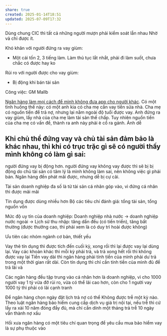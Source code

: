 ```yaml
---
share: true
created: 2025-01-14T18:51
updated: 2025-07-09T17:32
---
```


Dùng chung CIC thì tất cả những người mượn phải kiểm soát lẫn nhau
Nhờ vả chỉ được ít. 

Khó khăn với người đứng ra vay giùm:
- Một cái tốn 2, 3 tiếng làm. Làm thủ tục lắt nhắt, phải đi làm suốt, chưa chắc có được hay ko

Rủi ro với người được cho vay giùm:
- Bị động khi bán tài sản

Công việc: GM Mallb

[Ngân hàng làm mọi cách để mình không đưa app cho người khác](./Ng%C3%A2n%20h%C3%A0ng%20l%C3%A0m%20m%E1%BB%8Di%20c%C3%A1ch%20%C4%91%E1%BB%83%20m%C3%ACnh%20kh%C3%B4ng%20%C4%91%C6%B0a%20app%20cho%20ng%C6%B0%E1%BB%9Di%20kh%C3%A1c.md). 
Có một tình huống thế này: có một anh kia có cha mẹ cần vay tiền sửa nhà. Cha mẹ có nguồn tiền để trả nợ, nhưng lại nằm ngoài độ tuổi được vay. Anh đứng ra vay giùm, lấy nhà của cha mẹ làm tài sản thế chấp. Tuy nhiên nguồn tiền của cha mẹ có vấn đề, thành ra anh này phải è cổ ra gánh. Ảnh dễ 

Khi chủ thể đứng vay và chủ tài sản đảm bảo là khác nhau, thì khi có trục trặc gì sẽ có người thấy mình không có làm gì sai:
- 
người đứng vay bị động hơn.
người đứng vay không vay được thì sẽ bị bị động do chủ tài sản có tâm lý là mình không làm sai, nên không việc gì phải bán. Ngân hàng đến phát mãi được, nhưng dễ bị cự cãi.

Tài sản doanh nghiệp đa số là từ tài sản cá nhân góp vào, vì đứng cá nhân thì được mãi mãi

Tín dụng được dùng nhiều hơn 
Bộ các tiêu chí đánh giá: tổng tài sản, tổng nguồn vốn

Mức độ uy tín của doanh nghiệp: Doanh nghiệp nhà nước → doanh nghiệp nước ngoài → 
Lịch sử thu nhập: tăng dần đều (có tiến triển), tăng bất thường (được thưởng cao, thì phải xem là có duy trì hoài được không)

Ưu tiên các nhóm ngành cơ bản, thiết yếu

Vay thẻ tín dụng thì được tích đến cuối kỳ, xong rồi thì lại được vay lại dùng lại. Vay các khoản khác thì mỗi kỳ phải trả, và trả xong hết rồi thì không được vay lại
Tiền vay dài thì ngân hàng phải tính tiền của mình phải dư trả trong một thời gian rất dài. Còn tín dụng thì chỉ cần tính tiền của mình đủ để trả lãi và 

Các ngân hàng đều tập trung vào cá nhân hơn là doanh nghiệp, vì cho 1000 người vay 1 tỷ vừa đỡ rủi ro, vừa có thể lãi cao hơn, còn cho 1 người vay 1000 tỷ thì phải có lãi cạnh tranh

Để ngân hàng chọn ngày đặt lịch trả nợ có thể 
Không được trễ một kỳ nào. Theo luật ngân hàng 
bảo hiểm cung cấp dịch vụ
giá trị nội tại, nếu trễ thì cứ lấy ra xài
10 năm đóng đầy đủ, mà chỉ cần dính một tháng trả trễ 10 ngày vẫn thành nợ xấu

Hồi xưa ngân hàng có một tiêu chí quan trọng để yêu cầu mua bảo hiểm vay là sự phụ thuộc vào 
